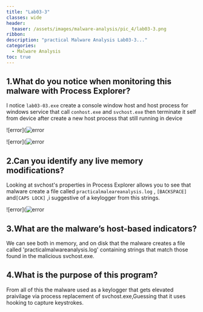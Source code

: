 ```yaml
---
title: "Lab03-3"
classes: wide
header:
  teaser: /assets/images/malware-analysis/pic_4/lab03-3.png
ribbon:
description: "practical Malware Analysis Lab03-3..."
categories:
  - Malware Analysis
toc: true
---
```


## 1.What do you notice when monitoring this malware with Process Explorer?
I notice `lab03-03.exe` create a console window host and host process for windows service that call `conhost.exe` and `svchost.exe` then terminate it self from device after create a new host process that still running in device 

![error](![error](/assets/images/malware-analysis/pic3_3/pic/process_explorer.png)

![error](![error](/assets/images/malware-analysis/pic3_3/pic/process_explorer2.png)

## 2.Can you identify any live memory modifications?
Looking at svchost's properties in Process Explorer allows you to see that malware create a file called `practicalmaleareanalysis.log` , `[BACKSPACE]` and`[CAPS LOCK]` ,i suggestive of a keylogger from this strings.

![error](![error](/assets/images/malware-analysis/pic3_3/pic/svch.png)


## 3.What are the malware’s host-based indicators?
We can see both in memory, and on disk that the malware creates a file called 'practicalmalwareanalysis.log' containing strings that match those found in the malicious svchost.exe.


## 4.What is the purpose of this program?
From all of this the malware used as a keylogger that gets elevated praivilage via process replacement of svchost.exe,Guessing that it uses hooking to capture keystrokes.


